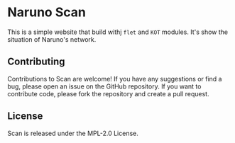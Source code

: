 # Naruno Scan
This is a simple website that build withj `flet` and `KOT` modules. It's show the situation of Naruno's network.

## Contributing
Contributions to Scan are welcome! If you have any suggestions or find a bug, please open an issue on the GitHub repository. If you want to contribute code, please fork the repository and create a pull request.

## License
Scan is released under the MPL-2.0 License.
